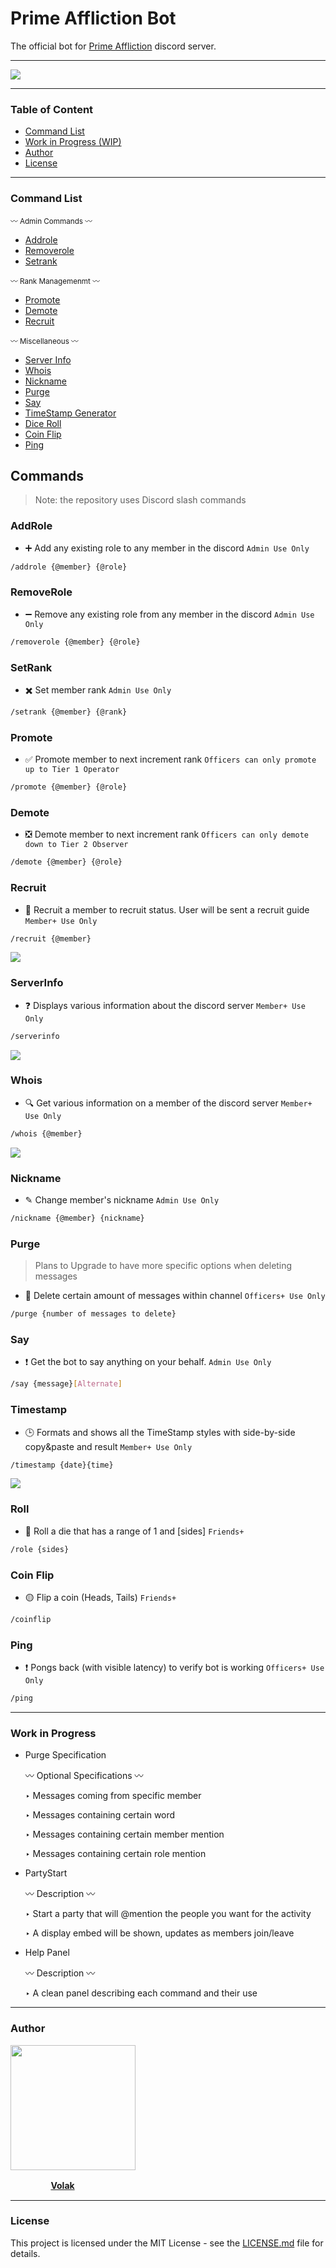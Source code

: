 # Prime Affliction Bot

The official bot for [Prime Affliction](https://www.discord.gg/primeaffliction) discord server.

-----
  <a href="https://cdn.discordapp.com/attachments/1028380505923670096/1045961502135439400/WebsiteBannerMini.png?ex=6610f70f&is=65fe820f&hm=f12f88d36bf119f4fddc0c39a813b16f70cc2399af6e1d337be120b34321c221&" >
    <img src="https://cdn.discordapp.com/attachments/1028380505923670096/1045961502135439400/WebsiteBannerMini.png?ex=6610f70f&is=65fe820f&hm=f12f88d36bf119f4fddc0c39a813b16f70cc2399af6e1d337be120b34321c221&">
  </a>

-----
### Table of Content

* [Command List](#command-list)
* [Work in Progress (WIP)](#work-in-progress)
* [Author](#author)
* [License](#license)

-----
### Command List

<sub> 〰️ Admin Commands 〰️ </sub>
* [Addrole](#addrole)
* [Removerole](#removerole)
* [Setrank](#setrank)

<sub> 〰️ Rank Managemenmt 〰️ </sub>
* [Promote](#promote)
* [Demote](#demote)
* [Recruit](#recruit)

<sub> 〰️ Miscellaneous 〰️ </sub>
* [Server Info](#serverinfo)
* [Whois](#whois)
* [Nickname](#nickname)
* [Purge](#purge)
* [Say](#say)
* [TimeStamp Generator](#timestamp)
* [Dice Roll](#roll)
* [Coin Flip](#coinflip)
* [Ping](#ping)

## Commands
> Note: the repository uses Discord slash commands

### AddRole 
  - ➕ Add any existing role to any member in the discord
  `Admin Use Only`
  ```bash 
  /addrole {@member} {@role}
  ```


### RemoveRole
  - ➖ Remove any existing role from any member in the discord
  `Admin Use Only`
  ```bash 
  /removerole {@member} {@role}
  ```


### SetRank
  - ✖️ Set member rank
  `Admin Use Only`
  ```bash 
  /setrank {@member} {@rank}
  ```


### Promote
   - ✅ Promote member to next increment rank
   `Officers can only promote up to Tier 1 Operator`
   ```bash 
   /promote {@member} {@role}
   ```
   

### Demote
  - ❎ Demote member to next increment rank
  `Officers can only demote down to Tier 2 Observer`
  ```bash
  /demote {@member} {@role}
  ```


### Recruit
  - 💯 Recruit a member to recruit status. User will be sent a recruit guide
  `Member+ Use Only`
  ```bash
  /recruit {@member}
  ```

  <a href="https://cdn.discordapp.com/attachments/1028380505923670096/1061621583879352420/image.png?ex=661290a5&is=66001ba5&hm=df7ec8145e7b73c51a3456800c25a875961a04f787b698aa22531be98b982efd&" >
    <img src="https://cdn.discordapp.com/attachments/1028380505923670096/1061621583879352420/image.png?ex=661290a5&is=66001ba5&hm=df7ec8145e7b73c51a3456800c25a875961a04f787b698aa22531be98b982efd&">
  </a>


### ServerInfo
  - ❓ Displays various information about the discord server
  `Member+ Use Only`
  ```bash
  /serverinfo
  ```
  
  <a href="https://cdn.discordapp.com/attachments/1028380505923670096/1052404923733651536/image.png?ex=6615f2f6&is=66037df6&hm=4d667172d453b805e76f5c450adddf63efe29fc2e40af51cda9738b0162c4fed&" >
    <img src="https://cdn.discordapp.com/attachments/1028380505923670096/1052404923733651536/image.png?ex=6615f2f6&is=66037df6&hm=4d667172d453b805e76f5c450adddf63efe29fc2e40af51cda9738b0162c4fed&">
  </a>

### Whois
  - 🔍 Get various information on a member of the discord server
  `Member+ Use Only`
  ```bash
  /whois {@member}
  ```
   
  <a href="https://cdn.discordapp.com/attachments/1028380505923670096/1052405193783914506/image.png?ex=6615f336&is=66037e36&hm=80ac6d0618bccd276a3a3e3e24d8694762e80bef86b0cb25997d373b5cfd2ddb&" >
    <img src="https://cdn.discordapp.com/attachments/1028380505923670096/1052405193783914506/image.png?ex=6615f336&is=66037e36&hm=80ac6d0618bccd276a3a3e3e24d8694762e80bef86b0cb25997d373b5cfd2ddb&">
  </a>

### Nickname
  - ✎ Change member's nickname
  `Admin Use Only`
  ```bash
  /nickname {@member} {nickname}
  ```


### Purge
> Plans to Upgrade to have more specific options when deleting messages
  - 🎤 Delete certain amount of messages within channel
  `Officers+ Use Only`
  ```bash
  /purge {number of messages to delete}
  ```
  
  
### Say
  - ❗️ Get the bot to say anything on your behalf.
  `Admin Use Only`
  ```bash
  /say {message}[Alternate]
  ```
  
  
### Timestamp
  - 🕒 Formats and shows all the TimeStamp styles with side-by-side copy&paste and result
  `Member+ Use Only`
  ```bash
  /timestamp {date}{time}
  ```
  
  <a href="https://cdn.discordapp.com/attachments/1028380505923670096/1064101582066700288/image.png?ex=66125bd3&is=65ffe6d3&hm=38edc9b641c4d4775d688dffe06045f7bb8ba4ff86c7c5c795d1fec36147899f&">
    <img src="https://cdn.discordapp.com/attachments/1028380505923670096/1064101582066700288/image.png?ex=66125bd3&is=65ffe6d3&hm=38edc9b641c4d4775d688dffe06045f7bb8ba4ff86c7c5c795d1fec36147899f&">
  </a>
  
  
  ### Roll
  - 🎲 Roll a die that has a range of 1 and [sides]
  `Friends+`
  ```bash
  /role {sides}
  ```
  
  
  ### Coin Flip
  - 🟡 Flip a coin (Heads, Tails)
  `Friends+`
  ```bash
  /coinflip
  ```
  
  
  ### Ping
  - ❗️ Pongs back (with visible latency) to verify bot is working
  `Officers+ Use Only`
  ```bash
  /ping
  ```


---
### Work in Progress

  - Purge Specification
  
    〰️ Optional Specifications 〰️
    
    ‣ Messages coming from specific member
    
    ‣ Messages containing certain word
    
    ‣ Messages containing certain member mention
    
    ‣ Messages containing certain role mention
  
  - PartyStart
  
    〰️ Description 〰️
    
    ‣ Start a party that will @mention the people you want for the activity
  
    ‣ A display embed will be shown, updates as members join/leave
  - Help Panel
  
    〰️ Description 〰️
    
    ‣ A clean panel describing each command and their use
    
---
### Author

  <a href="[https://drive.google.com/file/d/17fZ0-SbQLVUduRW8VGmN2VKvTgfVdnxA/view?usp=drive_link](https://drive.google.com/file/d/17fZ0-SbQLVUduRW8VGmN2VKvTgfVdnxA/view?usp=drive_link)" >
    <img src="[https://drive.google.com/file/d/17fZ0-SbQLVUduRW8VGmN2VKvTgfVdnxA/view?usp=drive_link](https://drive.google.com/file/d/17fZ0-SbQLVUduRW8VGmN2VKvTgfVdnxA/view?usp=drive_link)" width="200" height="200">
  </a>

ㅤㅤㅤㅤㅤ[**Volak**](https://github.com/Volak)

---
### License

This project is licensed under the MIT License - see the [LICENSE.md](https://github.com/Volak/PrimeAfflictionBot/blob/main/LICENSE) file for details.


